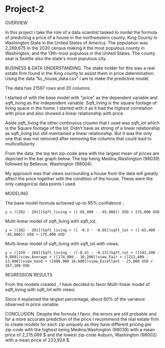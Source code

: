 # Project-2
OVERVIEW

In this project i take the role of a data scientist tasked to model the formula of predicting  a price of a house in the northwestern county, King County in Washington State in the United States of America.
The population was 2,269,675 in the 2020 census  making it the most populous county in Washington, and the 13th-most populous in the United States. The county seat is Seattle also the state's most populous city.

BUSINESS & DATA UNDERSTANDING.
The stake holder for this was a real estate firm found in the King county to assist them in price determination.
Using the data “kc_house_data.csv” I am to make the predictive model.

The data has 21597 rows and 20 columns.

I started of with the base model with “price” as the dependent variable and sqft_living as the independent variable. Sqft_living is the square footage of living space in the home. I started with it as it had the highest correlation with price and also showed a linear relationship with price.


Aside sqft_living the other continuous cloumn that I used was sqft_lot which is the Square footage of the lot.
Didn't have as strong of a linear relationship as sqft_living but still maintained a linear relationship. But it was the only one that was not removed after removing the columns that could lead to multicellularity .

From the data, the top ten zip-code area with the largest mean of prices are depicted in the bar graph below. The top being Medina,Washington (98039) followed by Bellevue, Washington (98004).

My approach was that views surrounding a house from the data will greatly affect the price together with the condition of the house.
These were the only categorical data points I used.



MODELING


The base model formula achieved up-to 95% confidence ;

	y = ([282 - 291])Sqft_living + ([-65,400 - -45,000]) USD + 175,000 USD

Multi-linear model of sqft_living with sqft_lot.

	y = ([282 - 291])Sqft_living + ([ -0.3 - -0.05])sqft_lot + ([-65,400 - -45,000]) USD + 175,000 USD


Multi-linear model of sqft_living with sqft_lot with views.

	y = ([259 - 268])Sqft_living - ([-0.41 - -0.23])Sqft_lot + ([143,200 - 9,880])view_Average + ([174,900 - 16,200])view_Fair + ([212,400 - 13,800])view_Good + ([600,900 16,600])view_Excellent - 25,800 USD + 167,100 USD	



REGRESSION RESULTS

From the models created , I have decided to favor Multi-linear model of sqft_living with sqft_lot with views.

Since it explained the largest percentage, about 60% of the variance observed in price variable.


CONCLUSION.
Despite the formula I favor, the errors are still probable and for a more accurate prediction of the price I recommend the real estate firm to create models for each zip uniquely as they have different pricing per zip-code with the highest being Medina,Washington (98039) with a mean price of 2,215,069 $ and the lowest zip-code  Auburn, Washington  (98002) with a mean price of  233,924 $.
